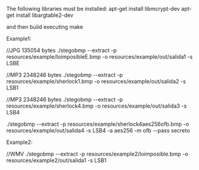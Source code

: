The following libraries must be installed:
  apt-get install libmcrypt-dev
  apt-get install libargtable2-dev

and then build executing make


Example1:

//JPG 135054 bytes
./stegobmp --extract  -p resources/example/loimposibleE.bmp -o resources/example/out/salida1 -s LSBE


//MP3 2348246 bytes
./stegobmp --extract -p resources/example/sherlock1.bmp -o resources/example/out/salida2  -s LSB1


//MP3 2348246 bytes
./stegobmp --extract -p resources/example/sherlock4.bmp -o resources/example/out/salida3  -s LSB4


./stegobmp --extract -p resources/example/sherlock4aes256ofb.bmp -o resources/example/out/salida4  -s LSB4 -a aes256 -m ofb --pass secreto

Example2:

//WMV
./stegobmp --extract  -p resources/example2/loimposible.bmp -o resources/example2/out/salida1 -s LSB1



